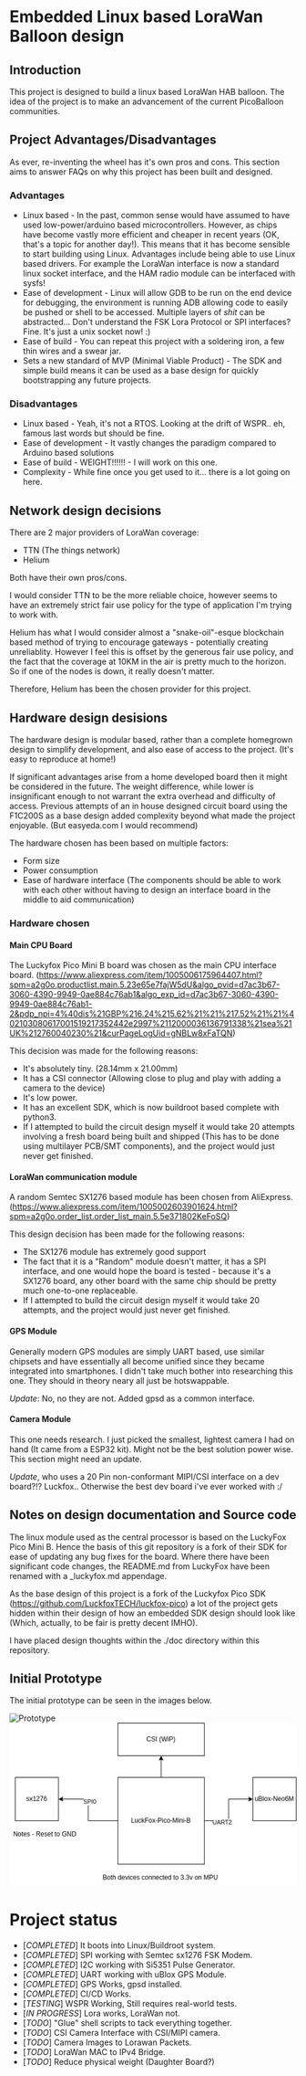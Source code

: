 # Embedded Linux based LoraWan Balloon design

## Introduction

This project is designed to build a linux based LoraWan HAB balloon. The idea of the project is to make an advancement of the current PicoBalloon communities. 

## Project Advantages/Disadvantages

As ever, re-inventing the wheel has it's own pros and cons. This section aims to answer FAQs on why this project has been built and designed.

### Advantages

* Linux based - In the past, common sense would have assumed to have used low-power/arduino based microcontrollers. However, as chips have become vastly more efficient and cheaper in recent years (OK, that's a topic for another day!). This means that it has become sensible to start building using Linux. Advantages include being able to use Linux based drivers. For example the LoraWan interface is now a standard linux socket interface, and the HAM radio module can be interfaced with sysfs!
* Ease of development - Linux will allow GDB to be run on the end device for debugging, the environment is running ADB allowing code to easily be pushed or shell to be accessed. Multiple layers of _shit_ can be abstracted... Don't understand the FSK Lora Protocol or SPI interfaces? Fine. It's just a unix socket now! :)
* Ease of build - You can repeat this project with a soldering iron, a few thin wires and a swear jar.
* Sets a new standard of MVP (Minimal Viable Product) - The SDK and simple build means it can be used as a base design for quickly bootstrapping any future projects.

### Disadvantages

* Linux based - Yeah, it's not a RTOS. Looking at the drift of WSPR.. eh, famous last words but should be fine.
* Ease of development - It vastly changes the paradigm compared to Arduino based solutions
* Ease of build - WEIGHT!!!!!! - I will work on this one.
* Complexity - While fine once you get used to it... there is a lot going on here.

## Network design decisions

There are 2 major providers of LoraWan coverage:
* TTN (The things network)
* Helium

Both have their own pros/cons. 

I would consider TTN to be the more reliable choice, however seems to have an extremely strict fair use policy for the type of application I'm trying to work with. 

Helium has what I would consider almost a "snake-oil"-esque blockchain based method of trying to encourage gateways - potentially creating unreliablity. However I feel this is offset by the generous fair use policy, and the fact that the coverage at 10KM in the air is pretty much to the horizon. So if one of the nodes is down, it really doesn't matter.

Therefore, Helium has been the chosen provider for this project.

## Hardware design desisions

The hardware design is modular based, rather than a complete homegrown design to simplify development, and also ease of access to the project. (It's easy to reproduce at home!)

If significant advantages arise from a home developed board then it might be considered in the future. The weight difference, while lower is insignificant enough to not warrant the extra overhead and difficulty of access. Previous attempts of an in house designed circuit board using the F1C200S as a base design added complexity beyond what made the project enjoyable. (But easyeda.com I would recommend)

The hardware chosen has been based on multiple factors:
* Form size 
* Power consumption
* Ease of hardware interface (The components should be able to work with each other without having to design an interface board in the middle to aid communication)

### Hardware chosen

#### Main CPU Board
The Luckyfox Pico Mini B board was chosen as the main CPU interface board. (https://www.aliexpress.com/item/1005006175964407.html?spm=a2g0o.productlist.main.5.23e65e7fajW5dU&algo_pvid=d7ac3b67-3060-4390-9949-0ae884c76ab1&algo_exp_id=d7ac3b67-3060-4390-9949-0ae884c76ab1-2&pdp_npi=4%40dis%21GBP%216.24%215.62%21%21%217.52%21%21%402103080617001519217352442e2997%2112000036136791338%21sea%21UK%212760040230%21&curPageLogUid=gNBLw8xFaTQN)

This decision was made for the following reasons:

* It's absolutely tiny. (28.14mm x 21.00mm)
* It has a CSI connector (Allowing close to plug and play with adding a camera to the device)
* It's low power.
* It has an excellent SDK, which is now buildroot based complete with python3.
* If I attempted to build the circuit design myself it would take 20 attempts involving a fresh board being built and shipped (This has to be done using multilayer PCB/SMT components), and the project would just never get finished.

#### LoraWan communication module
A random Semtec SX1276 based module has been chosen from AliExpress. (https://www.aliexpress.com/item/1005002603901624.html?spm=a2g0o.order_list.order_list_main.5.5e371802KeFoSQ)

This design decision has been made for the following reasons:
* The SX1276 module has extremely good support
* The fact that it is a "Random" module doesn't matter, it has a SPI interface, and one would hope the board is tested - because it's a SX1276 board, any other board with the same chip should be pretty much one-to-one replaceable.
* If I attempted to build the circuit design myself it would take 20 attempts, and the project would just never get finished.

#### GPS Module

Generally modern GPS modules are simply UART based, use similar chipsets and have essentially all become unified since they became integrated into smartphones. I didn't take much bother into researching this one. They should in theory neary all just be hotswappable.

*Update*: No, no they are not. Added gpsd as a common interface.

#### Camera Module

This one needs research. I just picked the smallest, lightest camera I had on hand (It came from a ESP32 kit). Might not be the best solution power wise. This section might need an update.

*Update*, who uses a 20 Pin non-conformant MIPI/CSI interface on a dev board?!? Luckfox.. Otherwise the best dev board i've ever worked with :/

## Notes on design documentation and Source code

The linux module used as the central processor is based on the LuckyFox Pico Mini B. Hence the basis of this git repository is a fork of their SDK for ease of updating any bug fixes for the board. Where there have been significant code changes, the README.md from LuckyFox have been renamed with a _luckyfox.md appendage. 

As the base design of this project is a fork of the Luckyfox Pico SDK (https://github.com/LuckfoxTECH/luckfox-pico) a lot of the project gets hidden within their design of how an embedded SDK design should look like (Which, actually, to be fair is pretty decent IMHO).

I have placed design thoughts within the ./doc directory within this repository. 

## Initial Prototype

The initial prototype can be seen in the images below.

![Prototype](./docs/images/prototype.jpg)
![Prototype](./docs/images/schematic.jpg)


# Project status

* [_COMPLETED_] It boots into Linux/Buildroot system.
* [_COMPLETED_] SPI working with Semtec sx1276 FSK Modem.
* [_COMPLETED_] I2C working with Si5351 Pulse Generator.
* [_COMPLETED_] UART working with uBlox GPS Module.
* [_COMPLETED_] GPS Works, gpsd installed.
* [_COMPLETED_] CI/CD Works.
* [_TESTING_] WSPR Working, Still requires real-world tests.
* [_IN PROGRESS_] Lora works, LoraWan not.
* [_TODO_] "Glue" shell scripts to tack everything together.
* [_TODO_] CSI Camera Interface with CSI/MIPI camera.
* [_TODO_] Camera Images to Lorawan Packets.
* [_TODO_] LoraWan MAC to IPv4 Bridge.
* [_TODO_] Reduce physical weight (Daughter Board?)
